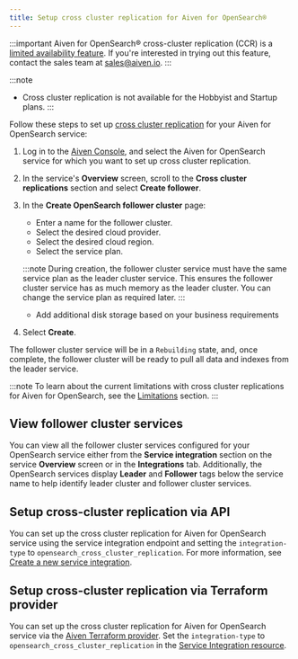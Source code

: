 ```yaml
---
title: Setup cross cluster replication for Aiven for OpenSearch®
---
```


:::important
Aiven for OpenSearch® cross-cluster replication (CCR) is a
[limited availability feature](/docs/platform/concepts/beta_services). If you're interested in trying out this feature, contact
the sales team at [sales@aiven.io](mailto:sales@aiven.io).
:::

:::note
-   Cross cluster replication is not available for the Hobbyist and
    Startup plans.
:::

Follow these steps to set up
[cross cluster replication](/docs/products/opensearch/concepts/cross-cluster-replication-opensearch) for your Aiven for OpenSearch service:

1.  Log in to the [Aiven Console](https://console.aiven.io/), and select
    the Aiven for OpenSearch service for which you want to set up cross
    cluster replication.

2.  In the service's **Overview** screen, scroll to the **Cross cluster
    replications** section and select **Create follower**.

3.  In the **Create OpenSearch follower cluster** page:

    -   Enter a name for the follower cluster.
    -   Select the desired cloud provider.
    -   Select the desired cloud region.
    -   Select the service plan.

    :::note
    During creation, the follower cluster service must have the same
    service plan as the leader cluster service. This ensures the
    follower cluster service has as much memory as the leader cluster.
    You can change the service plan as required later.
    :::

    -   Add additional disk storage based on your business requirements

4.  Select **Create**.

The follower cluster service will be in a `Rebuilding` state, and, once
complete, the follower cluster will be ready to pull all data and
indexes from the leader service.

:::note
To learn about the current limitations with cross cluster replications
for Aiven for OpenSearch, see the
[Limitations](/docs/products/opensearch/concepts/cross-cluster-replication-opensearch#ccr-limitatons) section.
:::

## View follower cluster services

You can view all the follower cluster services configured for your
OpenSearch service either from the **Service integration** section on
the service **Overview** screen or in the **Integrations** tab.
Additionally, the OpenSearch services display **Leader** and
**Follower** tags below the service name to help identify leader cluster
and follower cluster services.

## Setup cross-cluster replication via API

You can set up the cross cluster replication for Aiven for OpenSearch
service using the service integration endpoint and setting the
`integration-type` to `opensearch_cross_cluster_replication`. For more
information, see [Create a new service
integration](https://api.aiven.io/doc/#tag/Service_Integrations).

## Setup cross-cluster replication via Terraform provider

You can set up the cross cluster replication for Aiven for OpenSearch
service via the
[Aiven Terraform provider](/docs/tools/terraform). Set the `integration-type` to
`opensearch_cross_cluster_replication` in the [Service Integration
resource](https://registry.terraform.io/providers/aiven/aiven/latest/docs/resources/service_integration).
